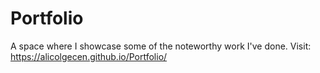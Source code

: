 # Portfolio
A space where I showcase some of the noteworthy work I've done.
Visit: https://alicolgecen.github.io/Portfolio/
